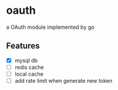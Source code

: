 # oauth
a OAuth module implemented by go

## Features

- [x] mysql db
- [ ] redis cache
- [ ] local cache
- [ ] add rate limit when generate new token